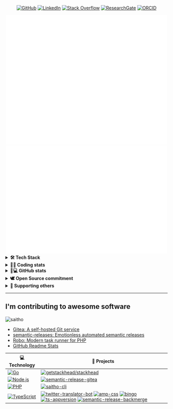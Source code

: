 <p align="center">
    <a href="https://github.com/saitho" target="_blank"><img alt="GitHub" src="https://img.shields.io/badge/-@saitho-181717?style=flat-square&logo=GitHub&logoColor=white"></a>
    <a href="https://www.linkedin.com/in/mariolubenka" target="_blank"><img alt="LinkedIn" src="https://img.shields.io/badge/-LinkedIn-0077B5?style=flat-square&logo=Linkedin&logoColor=white"></a>
    <a href="https://stackoverflow.com/users/5457046/saitho" target="_blank"><img alt="Stack Overflow" src="https://img.shields.io/badge/-Stack%20Overflow-FE7A16?style=flat-square&logo=Stack-Overflow&logoColor=white"></a>
    <a href="https://www.researchgate.net/profile/Mario_Lubenka" target="_blank"><img alt="ResearchGate" src="https://img.shields.io/badge/-ResearchGate-00CCBB?style=flat-square&logo=ResearchGate&logoColor=white"></a>
    <a href="https://orcid.org/0000-0002-0149-0326" target="_blank"><img alt="ORCID" src="https://img.shields.io/badge/-ORCID-A6CE39?style=flat-square&logo=ORCID&logoColor=white"></a>
</p>

<div align="center">
<img width="500" src="assets/metrics/summary.svg" />
</div>
<div align="center">

<img width="500" src="assets/metrics/languages.svg" />
</div>

<details>
  <summary><b>🛠️ Tech Stack</b></summary>
    <p>
        
| **Category** | **Technologies** |
| - | - |
**Frontend** | [![Symfony](https://img.shields.io/badge/-Bootstrap-7b00f6?style=flat-square&logo=bootstrap&logoColor=white)](https://getbootstrap.com/)
**Frameworks** | [![Symfony](https://img.shields.io/badge/-Symfony-000000?style=flat-square&logo=symfony&logoColor=white)](https://symfony.com) [![TYPO3 CMS](https://img.shields.io/badge/-TYPO3%20CMS-F49700?style=flat-square&logo=typo3&logoColor=white)](https://typo3.org)
**Core** | [![TypeScript](https://img.shields.io/static/v1?label=&message=TypeScript&color=3178C6&logo=typescript&logoColor=FFFFFF)](https://www.typescriptlang.org/) [![JavaScript](https://img.shields.io/static/v1?label=&message=JavaScript&color=F7DF1E&logo=javascript&logoColor=FFFFFF)](https://www.javascript.com/) [![PHP](https://img.shields.io/static/v1?label=&message=PHP&color=777BB4&logo=php&logoColor=FFFFFF)](https://www.php.net/) [![Go](https://img.shields.io/static/v1?label=&message=Go&color=00ADD8&logo=go&logoColor=FFFFFF)](https://go.dev/) [![Node.js](https://img.shields.io/static/v1?label=&message=Node.js&color=339933&logo=nodedotjs&logoColor=FFFFFF)](https://nodejs.org/)
**DevOps** | [![Docker](https://img.shields.io/static/v1?label=&message=Docker&color=2496ED&logo=docker&logoColor=FFFFFF)](https://docker.com/) [![Ansible](https://img.shields.io/static/v1?label=&message=Ansible&color=EE0000&logo=ansible&logoColor=FFFFFF)](https://www.ansible.com/)
**Testing** | [![Selenium](https://img.shields.io/static/v1?label=&message=Selenium&color=43B02A&logo=selenium&logoColor=FFFFFF)](https://www.selenium.dev/) [![Cypress](https://img.shields.io/static/v1?label=&message=Cypress&color=17202C&logo=cypress&logoColor=FFFFFF)](https://www.cypress.io/) [![Jest](https://img.shields.io/static/v1?label=&message=Jest&color=C21325&logo=jest&logoColor=FFFFFF)](https://jestjs.io/)
**Misc** | [![Ubuntu](https://img.shields.io/badge/-Ubuntu-E95420?style=flat-square&logo=ubuntu&logoColor=white)]([https://www.linux.org/](https://ubuntu.com/)) [![Bash](https://img.shields.io/static/v1?label=&message=Bash&color=4EAA25&logo=gnubash&logoColor=FFFFFF)](https://www.gnu.org/software/bash/) [![Markdown](https://img.shields.io/static/v1?label=&message=Markdown&color=000000&logo=markdown&logoColor=FFFFFF)](https://en.wikipedia.org/wiki/Markdown)
**Editors** | [![Vim](https://img.shields.io/static/v1?label=&message=Vim&color=019733&logo=vim&logoColor=FFFFFF)](https://www.vim.org/) [![IntelliJ IDEA](https://img.shields.io/badge/-IntelliJ%20IDEA-darkgrey?style=flat-square&logo=intellij-idea&logoColor=white)]([https://code.visualstudio.com/](https://www.jetbrains.com/idea/))
      
 See **[➡️ Full Tech Stack](TECH-STACK.md)**, for a list of projects using each of the above technologies
  </p>
    
  <img src="https://pimcore.com/academy/certificate-validation/badge/NXKJYLSCDVZGEPH" />
  <img src="https://pimcore.com/academy/certificate-validation/badge/Z2A58DHVSNUFLCM" />
</details>
<details>
  <summary><b>👨‍💻 Coding stats</b></summary>
    <p>
        <img width="500" src="assets/metrics/habits.svg"><br/>
        <img src="https://github-readme-stats.vercel.app/api/top-langs?username=saitho&show_icons=true&locale=en&layout=compact" alt="saitho">
    </p>
</details>
<details>
  <summary><b>🐙💻 GitHub stats</b></summary>
<p>
   <a href="https://github.com/ryo-ma/github-profile-trophy"><img src="https://github-profile-trophy.vercel.app/?username=saitho&row=1" alt="saitho" /></a><br/>
<img width="500" src="assets/metrics/achievements.svg" />
  </p>
</details>
<details>
  <summary><b>🕊️ Open Source commitment</b></summary>
    <p>
Making software available for others to use and improve is a great thing, which is why I decided to open-source most of my work.

Open-sourcing software goes beyond just pushing some code onto GitHub. That's why I'll **regularly update the dependencies** of my active repositories each month. Please see my [maintainance project](https://github.com/saitho?tab=projects) for a list of maintained repositories.

* My NPM packages: https://www.npmjs.com/~saitho
  </p>
</details>
<details>
    <summary><b>🤝 Supporting others</b></summary>
    <p>
        <img alt="GitHub Sponsor" title="GitHub Sponsor" src="https://github.githubassets.com/images/modules/profile/achievements/public-sponsor-default.png" height="75" />
        <a href="https://typo3.org/project/association/members"><img alt="TYPO3 Association Community Member" title="TYPO3 Association Community Member" src="https://typo3.org/fileadmin/t3o_common_storage/images/badges/community_membership_badge_renderings/community_membership_badge_150x75.png"></a>
        <a href="https://typo3.org/certification/integrator/certified-integrator-listing](https://unicode.org/consortium/adopted-characters.html#b1F602"><img alt="Unicode Emoji Bronze Sponsor" title="Unicode Emoji Bronze Sponsor" src="images/unicode-bronze-1F602.png"></a>
    </p>
    </details>

<hr/>

## I'm contributing to awesome software

<p><img align="center" src="https://github-readme-streak-stats.herokuapp.com/?user=saitho&" alt="saitho" /></p>

* [Gitea: A self-hosted Git service](https://github.com/go-gitea/gitea/pulls?q=is%3Apr+author%3Asaitho)
* [semantic-releases: Emotionless automated semantic releases](https://github.com/semantic-release/semantic-release/pulls?q=is%3Apr+author%3Asaitho)
* [Robo: Modern task runner for PHP](https://github.com/consolidation/Robo/pulls?q=is%3Apr+author%3Asaitho)
* [GitHub Readme Stats](https://github.com/anuraghazra/github-readme-stats/pulls?q=is%3Apr+author%3Asaitho)
<!-- START OF PROFILE STACK, DO NOT REMOVE -->
| 💻 **Technology** | 🚀 **Projects** |
| - | - |
| [![Go](https://img.shields.io/static/v1?label=&message=Go&color=85d3fd&logo=golang&logoColor=FFFFFF)](https://go.dev/) | [![getstackhead/stackhead](https://img.shields.io/static/v1?label=&message=stackhead&color=000605&logo=github&logoColor=FFFFFF&labelColor=000605)](https://github.com/getstackhead/stackhead) |
| [![Node.js](https://img.shields.io/static/v1?label=&message=Node.js&color=339933&logo=nodedotjs&logoColor=FFFFFF)](https://nodejs.org/) | [![semantic-release-gitea](https://img.shields.io/static/v1?label=&message=semantic-release-gitea&color=000605&logo=github&logoColor=FFFFFF&labelColor=000605)](https://github.com/saitho/semantic-release-gitea) |
| [![PHP](https://img.shields.io/static/v1?label=&message=PHP&color=777BB4&logo=php&logoColor=FFFFFF)](https://www.php.net/) | [![saitho-cli](https://img.shields.io/static/v1?label=&message=saitho-cli&color=000605&logo=github&logoColor=FFFFFF&labelColor=000605)](https://github.com/saitho/saitho-cli) |
| [![TypeScript](https://img.shields.io/static/v1?label=&message=TypeScript&color=2973ce&logo=typescript&logoColor=FFFFFF)](https://www.typescriptlang.org/) | [![twitter-translator-bot](https://img.shields.io/static/v1?label=&message=twitter-translator-bot&color=000605&logo=github&logoColor=FFFFFF&labelColor=000605)](https://github.com/saitho/twitter-translator-bot) [![amp-css](https://img.shields.io/static/v1?label=&message=amp-css&color=000605&logo=github&logoColor=FFFFFF&labelColor=000605)](https://github.com/saitho/amp-css) [![bingo](https://img.shields.io/static/v1?label=&message=bingo&color=000605&logo=github&logoColor=FFFFFF&labelColor=000605)](https://github.com/saitho/bingo) [![ts-appversion](https://img.shields.io/static/v1?label=&message=ts-appversion&color=000605&logo=github&logoColor=FFFFFF&labelColor=000605)](https://github.com/saitho/ts-appversion) [![semantic-release-backmerge](https://img.shields.io/static/v1?label=&message=semantic-release-backmerge&color=000605&logo=github&logoColor=FFFFFF&labelColor=000605)](https://github.com/saitho/semantic-release-backmerge) |
<!-- END OF PROFILE STACK, DO NOT REMOVE -->
